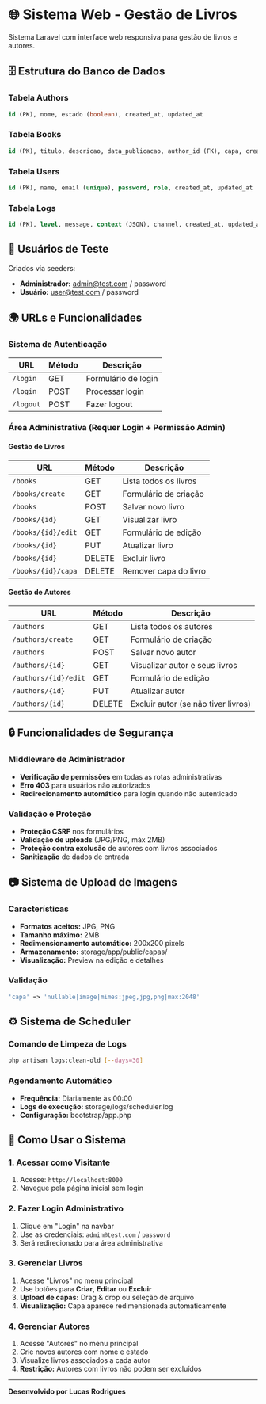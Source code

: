 # 🌐 Sistema Web - Gestão de Livros

Sistema Laravel com interface web responsiva para gestão de livros e autores.

## 🗄️ Estrutura do Banco de Dados

### Tabela Authors

```sql
id (PK), nome, estado (boolean), created_at, updated_at
```

### Tabela Books

```sql
id (PK), titulo, descricao, data_publicacao, author_id (FK), capa, created_at, updated_at
```

### Tabela Users

```sql
id (PK), name, email (unique), password, role, created_at, updated_at
```

### Tabela Logs

```sql
id (PK), level, message, context (JSON), channel, created_at, updated_at
```

## 👤 Usuários de Teste

Criados via seeders:

- **Administrador:** admin@test.com / password
- **Usuário:** user@test.com / password

## 🌍 URLs e Funcionalidades

### Sistema de Autenticação

| URL       | Método | Descrição           |
| --------- | ------ | ------------------- |
| `/login`  | GET    | Formulário de login |
| `/login`  | POST   | Processar login     |
| `/logout` | POST   | Fazer logout        |

### Área Administrativa (Requer Login + Permissão Admin)

#### Gestão de Livros

| URL                | Método | Descrição             |
| ------------------ | ------ | --------------------- |
| `/books`           | GET    | Lista todos os livros |
| `/books/create`    | GET    | Formulário de criação |
| `/books`           | POST   | Salvar novo livro     |
| `/books/{id}`      | GET    | Visualizar livro      |
| `/books/{id}/edit` | GET    | Formulário de edição  |
| `/books/{id}`      | PUT    | Atualizar livro       |
| `/books/{id}`      | DELETE | Excluir livro         |
| `/books/{id}/capa` | DELETE | Remover capa do livro |

#### Gestão de Autores

| URL                  | Método | Descrição                           |
| -------------------- | ------ | ----------------------------------- |
| `/authors`           | GET    | Lista todos os autores              |
| `/authors/create`    | GET    | Formulário de criação               |
| `/authors`           | POST   | Salvar novo autor                   |
| `/authors/{id}`      | GET    | Visualizar autor e seus livros      |
| `/authors/{id}/edit` | GET    | Formulário de edição                |
| `/authors/{id}`      | PUT    | Atualizar autor                     |
| `/authors/{id}`      | DELETE | Excluir autor (se não tiver livros) |

## 🔒 Funcionalidades de Segurança

### Middleware de Administrador

- **Verificação de permissões** em todas as rotas administrativas
- **Erro 403** para usuários não autorizados
- **Redirecionamento automático** para login quando não autenticado

### Validação e Proteção

- **Proteção CSRF** nos formulários
- **Validação de uploads** (JPG/PNG, máx 2MB)
- **Proteção contra exclusão** de autores com livros associados
- **Sanitização** de dados de entrada

## 📷 Sistema de Upload de Imagens

### Características

- **Formatos aceitos:** JPG, PNG
- **Tamanho máximo:** 2MB
- **Redimensionamento automático:** 200x200 pixels
- **Armazenamento:** storage/app/public/capas/
- **Visualização:** Preview na edição e detalhes

### Validação

```php
'capa' => 'nullable|image|mimes:jpeg,jpg,png|max:2048'
```

## ⚙️ Sistema de Scheduler

### Comando de Limpeza de Logs

```bash
php artisan logs:clean-old [--days=30]
```

### Agendamento Automático

- **Frequência:** Diariamente às 00:00
- **Logs de execução:** storage/logs/scheduler.log
- **Configuração:** bootstrap/app.php

## 🎯 Como Usar o Sistema

### 1. Acessar como Visitante

1. Acesse: `http://localhost:8000`
2. Navegue pela página inicial sem login

### 2. Fazer Login Administrativo

1. Clique em "Login" na navbar
2. Use as credenciais: `admin@test.com` / `password`
3. Será redirecionado para área administrativa

### 3. Gerenciar Livros

1. Acesse "Livros" no menu principal
2. Use botões para **Criar**, **Editar** ou **Excluir**
3. **Upload de capas:** Drag & drop ou seleção de arquivo
4. **Visualização:** Capa aparece redimensionada automaticamente

### 4. Gerenciar Autores

1. Acesse "Autores" no menu principal
2. Crie novos autores com nome e estado
3. Visualize livros associados a cada autor
4. **Restrição:** Autores com livros não podem ser excluídos

---

**Desenvolvido por Lucas Rodrigues**
